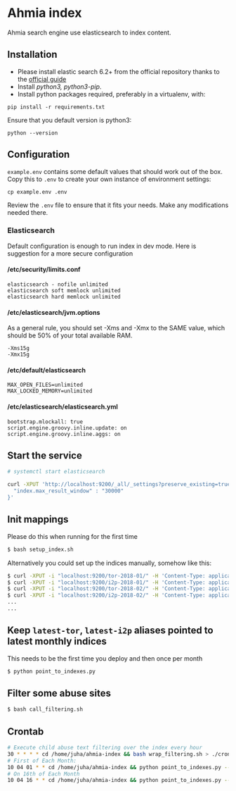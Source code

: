 # Ahmia index

Ahmia search engine use elasticsearch to index content.

## Installation

* Please install elastic search 6.2+ from the official repository thanks to the [official guide](https://www.elastic.co/guide/en/elastic-stack/6.2/elastic-stack.html)
* Install *python3, python3-pip*.
* Install python packages required, preferably in a virtualenv, with:
```
pip install -r requirements.txt
```

Ensure that you default version is python3:
```
python --version
```

## Configuration

`example.env` contains some default values that should work out of the box. Copy this to `.env` to create
your own instance of environment settings:

```
cp example.env .env
```

Review the `.env` file to ensure that it fits your needs. Make any modifications needed there.


### Elasticsearch

Default configuration is enough to run index in dev mode. Here is suggestion for a more secure configuration

#### /etc/security/limits.conf

```
elasticsearch - nofile unlimited
elasticsearch soft memlock unlimited
elasticsearch hard memlock unlimited
```

#### /etc/elasticsearch/jvm.options

As a general rule, you should set -Xms and -Xmx to the SAME value, which should be 50% of your total available RAM.

```
-Xms15g
-Xmx15g
```

#### /etc/default/elasticsearch

```
MAX_OPEN_FILES=unlimited
MAX_LOCKED_MEMORY=unlimited
```

#### /etc/elasticsearch/elasticsearch.yml

```
bootstrap.mlockall: true
script.engine.groovy.inline.update: on
script.engine.groovy.inline.aggs: on
```

## Start the service

```sh
# systemctl start elasticsearch
```

```sh
curl -XPUT 'http://localhost:9200/_all/_settings?preserve_existing=true' -d '{
  "index.max_result_window" : "30000"
}'
```

## Init mappings
Please do this when running for the first time

```sh
$ bash setup_index.sh
```

Alternatively you could set up the indices manually, somehow like this:

```sh
$ curl -XPUT -i "localhost:9200/tor-2018-01/" -H 'Content-Type: application/json' -d "@./mappings_tor.json"
$ curl -XPUT -i "localhost:9200/i2p-2018-01/" -H 'Content-Type: application/json' -d "@./mappings_i2p.json"
$ curl -XPUT -i "localhost:9200/tor-2018-02/" -H 'Content-Type: application/json' -d "@./mappings_tor.json"
$ curl -XPUT -i "localhost:9200/i2p-2018-02/" -H 'Content-Type: application/json' -d "@./mappings_i2p.json"
...
...
```

## Keep `latest-tor`, `latest-i2p` aliases pointed to latest monthly indices
This needs to be the first time you deploy and then once per month

```sh
$ python point_to_indexes.py
```

## Filter some abuse sites

```sh
$ bash call_filtering.sh
```

## Crontab

```sh
# Execute child abuse text filtering over the index every hour
30 * * * * cd /home/juha/ahmia-index && bash wrap_filtering.sh > ./crontab_filter.log 2>&1
# First of Each Month:
10 04 01 * * cd /home/juha/ahmia-index && python point_to_indexes.py --add > ./add_alias.log 2>&1
# On 16th of Each Month
10 04 16 * * cd /home/juha/ahmia-index && python point_to_indexes.py --rm > ./remove_alias.log 2>&1
```
